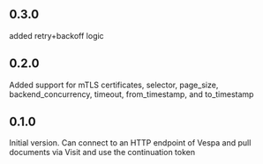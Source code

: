 ## 0.3.0
added retry+backoff logic

## 0.2.0
Added support for mTLS certificates, selector, page_size, backend_concurrency, timeout, from_timestamp, and to_timestamp

## 0.1.0

Initial version. Can connect to an HTTP endpoint of Vespa and pull documents via Visit and use the continuation token
